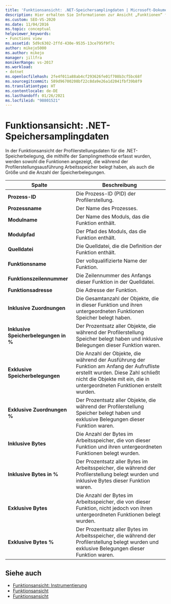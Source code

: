 ```yaml
---
title: 'Funktionsansicht: .NET-Speichersamplingdaten | Microsoft-Dokumentation'
description: Hier erhalten Sie Informationen zur Ansicht „Funktionen“ für Speicherbelegungs-Profilerstellungsdaten für .NET, die mit der Samplingmethode gesammelt wurden.
ms.custom: SEO-VS-2020
ms.date: 11/04/2016
ms.topic: conceptual
helpviewer_keywords:
- Functions view
ms.assetid: 5d9c6302-2ffd-430e-9535-13ce795f9f7c
author: mikejo5000
ms.author: mikejo
manager: jillfra
monikerRange: vs-2017
ms.workload:
- dotnet
ms.openlocfilehash: 2fe4f011a88ab4cf293626fe01f708b3cf5bc68f
ms.sourcegitcommit: 589d96700208bf22c8da9e26a1d2041fbf39b8f9
ms.translationtype: HT
ms.contentlocale: de-DE
ms.lasthandoff: 01/26/2021
ms.locfileid: "98801521"
---
```

# <a name="functions-view---net-memory-sampling-data"></a>Funktionsansicht: .NET-Speichersamplingdaten
In der Funktionsansicht der Profilerstellungsdaten für die .NET-Speicherbelegung, die mithilfe der Samplingmethode erfasst wurden, werden sowohl die Funktionen angezeigt, die während der Profilerstellungsausführung Arbeitsspeicher belegt haben, als auch die Größe und die Anzahl der Speicherbelegungen.

|Spalte|Beschreibung|
|------------|-----------------|
|**Prozess-ID**|Die Prozess-ID (PID) der Profilerstellung.|
|**Prozessname**|Der Name des Prozesses.|
|**Modulname**|Der Name des Moduls, das die Funktion enthält.|
|**Modulpfad**|Der Pfad des Moduls, das die Funktion enthält.|
|**Quelldatei**|Die Quelldatei, die die Definition der Funktion enthält.|
|**Funktionsname**|Der vollqualifizierte Name der Funktion.|
|**Funktionszeilennummer**|Die Zeilennummer des Anfangs dieser Funktion in der Quelldatei.|
|**Funktionsadresse**|Die Adresse der Funktion.|
|**Inklusive Zuordnungen**|Die Gesamtanzahl der Objekte, die in dieser Funktion und ihren untergeordneten Funktionen Speicher belegt haben.|
|**Inklusive Speicherbelegungen in %**|Der Prozentsatz aller Objekte, die während der Profilerstellung Speicher belegt haben und inklusive Belegungen dieser Funktion waren.|
|**Exklusive Speicherbelegungen**|Die Anzahl der Objekte, die während der Ausführung der Funktion am Anfang der Aufrufliste erstellt wurden. Diese Zahl schließt nicht die Objekte mit ein, die in untergeordneten Funktionen erstellt wurden.|
|**Exklusive Zuordnungen %**|Der Prozentsatz aller Objekte, die während der Profilerstellung Speicher belegt haben und exklusive Belegungen dieser Funktion waren.|
|**Inklusive Bytes**|Die Anzahl der Bytes im Arbeitsspeicher, die von dieser Funktion und ihren untergeordneten Funktionen belegt wurden.|
|**Inklusive Bytes in %**|Der Prozentsatz aller Bytes im Arbeitsspeicher, die während der Profilerstellung belegt wurden und inklusive Bytes dieser Funktion waren.|
|**Exklusive Bytes**|Die Anzahl der Bytes im Arbeitsspeicher, die von dieser Funktion, nicht jedoch von ihren untergeordneten Funktionen belegt wurden.|
|**Exklusive Bytes %**|Der Prozentsatz aller Bytes im Arbeitsspeicher, die während der Profilerstellung belegt wurden und exklusive Belegungen dieser Funktion waren.|

## <a name="see-also"></a>Siehe auch
- [Funktionsansicht: Instrumentierung](../profiling/functions-view-dotnet-memory-instrumentation-data.md)
- [Funktionsansicht](../profiling/functions-view-sampling-data.md)
- [Funktionsansicht](../profiling/functions-view-instrumentation-data.md)

